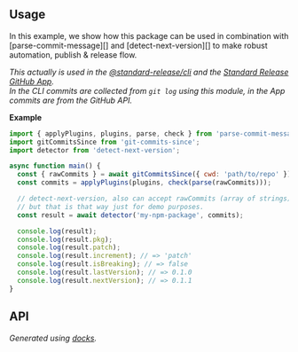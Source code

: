 ## Usage

In this example, we show how this package can be used in combination with [parse-commit-message][]
and [detect-next-version][] to make robust automation, publish & release flow.

_This actually is used in the [@standard-release/cli](https://github.com/standard-release/cli) 
and the [Standard Release GitHub App](https://github.com/standard-release/app).  
In the CLI commits are collected from `git log` using this module, 
in the App commits are from the GitHub API._

**Example**

```js
import { applyPlugins, plugins, parse, check } from 'parse-commit-message';
import gitCommitsSince from 'git-commits-since';
import detector from 'detect-next-version';

async function main() {
  const { rawCommits } = await gitCommitsSince({ cwd: 'path/to/repo' });
  const commits = applyPlugins(plugins, check(parse(rawCommits)));

  // detect-next-version, also can accept rawCommits (array of strings) directly,
  // but that is that way just for demo purposes.
  const result = await detector('my-npm-package', commits);

  console.log(result);
  console.log(result.pkg);
  console.log(result.patch);
  console.log(result.increment); // => 'patch'
  console.log(result.isBreaking); // => false
  console.log(result.lastVersion); // => 0.1.0
  console.log(result.nextVersion); // => 0.1.1
}
```

## API

<!-- docks-start -->
_Generated using [docks](http://npm.im/docks)._



<!-- docks-end -->